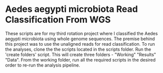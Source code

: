 # Aedes aegypti microbiota Read Classification From WGS

These scripts are for my third rotation project where I classified the Aedes aegypti microbiota using whole genome sequences. The premise behind this project was to use the unaligned reads for read classification. To run the analyses, clone the the scripts located in the scripts folder. Run the 'create folders' script. This will create three folders - "Working" "Results" "Data". From the working folder, run all the required scripts in the desired order to re-run the analysis pipeline. 
